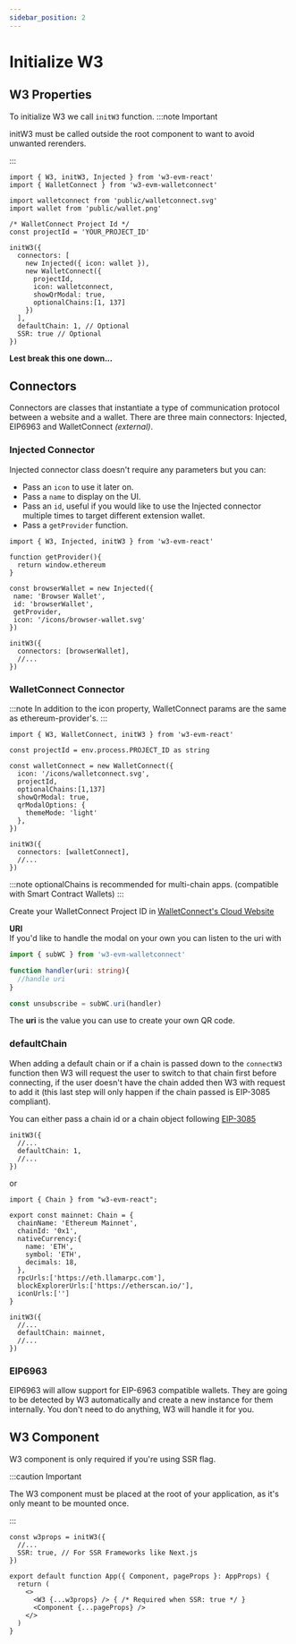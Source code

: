 ```yaml
---
sidebar_position: 2
---
```

# Initialize W3

## W3 Properties

To initialize W3 we call `initW3` function.
:::note Important

initW3 must be called outside the root component to want to avoid unwanted rerenders.

:::
```tsx
import { W3, initW3, Injected } from 'w3-evm-react'
import { WalletConnect } from 'w3-evm-walletconnect'

import walletconnect from 'public/walletconnect.svg'
import wallet from 'public/wallet.png'

/* WalletConnect Project Id */
const projectId = 'YOUR_PROJECT_ID'

initW3({
  connectors: [
    new Injected({ icon: wallet }),
    new WalletConnect({ 
      projectId,
      icon: walletconnect,
      showQrModal: true,
      optionalChains:[1, 137]
    })
  ],
  defaultChain: 1, // Optional
  SSR: true // Optional
})
```

**Lest break this one down...**

## Connectors

Connectors are classes that instantiate a type of communication protocol between a website and a wallet. There are three main connectors: Injected, EIP6963 and WalletConnect *(external)*.

### Injected Connector

Injected connector class doesn't require any parameters but you can:

- Pass an `icon` to use it later on.
- Pass a `name` to display on the UI.
- Pass an `id`, useful if you would like to use the Injected connector multiple times to target different extension wallet.
- Pass a `getProvider` function.

```tsx
import { W3, Injected, initW3 } from 'w3-evm-react'

function getProvider(){
  return window.ethereum
}

const browserWallet = new Injected({ 
 name: 'Browser Wallet',
 id: 'browserWallet',
 getProvider,
 icon: '/icons/browser-wallet.svg'
})

initW3({
  connectors: [browserWallet],
  //...
})
```

### WalletConnect Connector

:::note
In addition to the icon property, WalletConnect params are the same as ethereum-provider's.
:::

```tsx
import { W3, WalletConnect, initW3 } from 'w3-evm-react'

const projectId = env.process.PROJECT_ID as string

const walletConnect = new WalletConnect({ 
  icon: '/icons/walletconnect.svg',
  projectId,
  optionalChains:[1,137]
  showQrModal: true,
  qrModalOptions: {
    themeMode: 'light'
  },
})

initW3({
  connectors: [walletConnect],
  //...
})
```

:::note
optionalChains is recommended for multi-chain apps. (compatible with Smart Contract Wallets)
:::

Create your WalletConnect Project ID in <a href='https://cloud.walletconnect.com/sign-in' target='_blank' >WalletConnect's Cloud Website</a>

**URI**<br/>
If you'd like to handle the modal on your own you can listen to the uri with
```ts
import { subWC } from 'w3-evm-walletconnect'

function handler(uri: string){
  //handle uri
}

const unsubscribe = subWC.uri(handler)
```

The **uri** is the value you can use to create your own QR code.

### defaultChain

When adding a default chain or if a chain is passed down to the `connectW3` function then W3 will request the user to switch to that chain first before connecting, if the user doesn't have the chain added then W3 with request to add it (this last step will only happen if the chain passed is EIP-3085 compliant).

You can either pass a chain id or a chain object following [EIP-3085](https://eips.ethereum.org/EIPS/eip-3085)

```tsx
initW3({
  //...
  defaultChain: 1,
  //...
})
```

or

```tsx
import { Chain } from "w3-evm-react";

export const mainnet: Chain = {
  chainName: 'Ethereum Mainnet',
  chainId: '0x1',
  nativeCurrency:{
    name: 'ETH',
    symbol: 'ETH',
    decimals: 18,
  },
  rpcUrls:['https://eth.llamarpc.com'],
  blockExplorerUrls:['https://etherscan.io/'],
  iconUrls:['']
}

initW3({
  //...
  defaultChain: mainnet,
  //...
})
```

### EIP6963

EIP6963 will allow support for EIP-6963 compatible wallets. They are going to be detected by W3 automatically and create a new instance for them internally. You don't need to do anything, W3 will handle it for you.

## W3 Component
W3 component is only required if you're using SSR flag.

:::caution Important

The W3 component must be placed at the root of your application, as it's only meant to be mounted once.

:::

```tsx
const w3props = initW3({
  //...
  SSR: true, // For SSR Frameworks like Next.js
})

export default function App({ Component, pageProps }: AppProps) {
  return (
    <>
      <W3 {...w3props} /> { /* Required when SSR: true */ }
      <Component {...pageProps} />
    </>
  )
}
```
